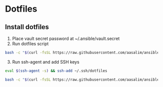 # Dotfiles

## Install dotfiles

1. Place vault secret password at ~/.ansible/vault.secret 
2. Run dotfiles script
```bash 
bash -c "$(curl -fsSL https://raw.githubusercontent.com/aasalim/ansible/main/sdotfiles)"
```

3. Run ssh-agent and add SSH keys
```bash
eval $(ssh-agent -s) && ssh-add ~/.ssh/dotfiles
```

```bash
bash -c "$(curl -fsSL https://raw.githubusercontent.com/aasalim/ansible/main/sdotfiles)" && eval $(ssh-agent -s) && ssh-add ~/.ssh/dotfiles
```





